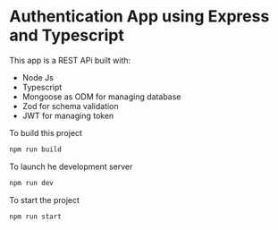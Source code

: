 # Authentication App using Express and Typescript

This app is a REST APi built with:
- Node Js
- Typescript
- Mongoose as ODM for managing database
- Zod for schema validation
- JWT for managing token

To build this project
```bash
npm run build
```

To launch he development server
```bash
npm run dev
```

To start the project
```
npm run start
```